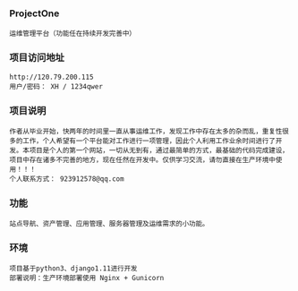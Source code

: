 ### ProjectOne
    运维管理平台（功能任在持续开发完善中）

### 项目访问地址
    http://120.79.200.115
    用户/密码： XH / 1234qwer

### 项目说明
    作者从毕业开始，快两年的时间里一直从事运维工作，发现工作中存在太多的杂而乱，重复性很多的工作，个人希望有一个平台能对工作进行一项管理，因此个人利用工作业余时间进行了开发。本项目是个人的第一个网站，一切从无到有，通过最简单的方式，最基础的代码完成建设，项目中存在诸多不完善的地方，现在任然在开发中。仅供学习交流，请勿直接在生产环境中使用！！！
    个人联系方式： 923912578@qq.com

### 功能
    站点导航、资产管理、应用管理、服务器管理及运维需求的小功能。

### 环境
    项目基于python3、django1.11进行开发
    部署说明：生产环境部署使用 Nginx + Gunicorn
  

